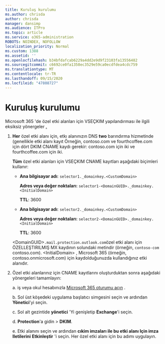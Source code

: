 ```yaml
---
title: Kuruluş kurulumu
ms.author: chrisda
author: chrisda
manager: dansimp
ms.audience: ITPro
ms.topic: article
ms.service: o365-administration
ROBOTS: NOINDEX, NOFOLLOW
localization_priority: Normal
ms.custom: 1388
ms.assetid: ''
ms.openlocfilehash: b34bfdafcab6229a4dd2e9d9f23103fa13556482
ms.sourcegitcommit: c6692ce0fa1358ec3529e59ca0ecdfdea4cdc759
ms.translationtype: MT
ms.contentlocale: tr-TR
ms.lasthandoff: 09/15/2020
ms.locfileid: "47808727"
---
```

# <a name="setup-dkim"></a>Kuruluş kurulumu

Microsoft 365 'de özel etki alanları için VSEÇKIM yapılandırması ile ilgili eksiksiz yönergeler [.](https://docs.microsoft.com/microsoft-365/security/office-365-security/use-dkim-to-validate-outbound-email#steps-you-need-to-do-to-manually-set-up-dkim)

1. **Her** özel etki alanı için, etkı alanınızın DNS **two** barındırma hizmetinde (genellikle etki alanı kayıt Örneğin, contoso.com ve fourthcoffee.com için dört DKIM CNAME kaydı gerekir: contoso.com için iki ve fourthcoffee.com için iki.

   **Tüm** özel etki alanları için VSEÇKIM CNAME kayıtları aşağıdaki biçimleri kullanır:

   - **Ana bilgisayar adı**: `selector1._domainkey.<CustomDomain>`

     **Adres veya değer noktaları**: `selector1-<DomainGUID>._domainkey.<InitialDomain>`

     **TTL**: 3600

   - **Ana bilgisayar adı**: `selector2._domainkey.<CustomDomain>`

     **Adres veya değer noktaları**: `selector2-<DomainGUID>._domainkey.<InitialDomain>`

     **TTL**: 3600

   \<DomainGUID\>`.mail.protection.outlook.com`özel etki alanı için ÖZELLEŞTIRILMIŞ MX kaydının solundaki metindir (örneğin, `contoso-com` contoso.com). \<InitialDomain\> , Microsoft 365 (örneğin, contoso.onmicrosoft.com) için kaydolduğunuzda kullandığınız etki alanıdır.

2. Özel etki alanlarınız için CNAME kayıtlarını oluşturduktan sonra aşağıdaki yönergeleri tamamlayın:

   a. iş veya okul hesabınızla [Microsoft 365 oturumu açın](https://support.office.microsoft.com/article/e9eb7d51-5430-4929-91ab-6157c5a050b4) .

   b. Sol üst köşedeki uygulama başlatıcı simgesini seçin ve ardından **Yönetici**’yi seçin.

   c. Sol alt gezintide **yönetici** 'Yi genişletip **Exchange**'i seçin.

   d. **Protection**'a gidin  >  **DKIM**.

   e. Etki alanını seçin ve ardından **cıkim imzaları ile bu etki alanı Için imza Iletilerini** **Etkinleştir** 'i seçin. Her özel etki alanı için bu adımı uygulayın.
